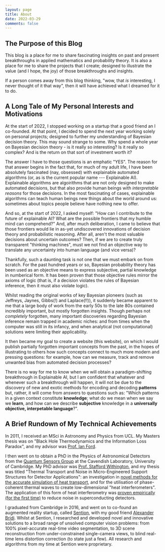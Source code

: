 ```yaml
---
layout: page
title: About
date: 2022-03-29
comments: false
---
```


## The Purpose of this Blog

This blog is a place for me to share fascinating insights on past and present breakthroughs in applied mathematics and probability theory. It is also a place for me to share the projects that I create; designed to illustrate the value (and I hope, the joy) of those breakthroughs and insights.

If a person comes away from this blog thinking, "wow, that *is* interesting, I never thought of it that way", then it will have achieved what I dreamed for it to do.

## A Long Tale of My Personal Interests and Motivations

At the start of 2022, I stopped working on a startup that a good friend an I co-founded. At that point, I decided to spend the next year working solely on personal projects; designed to further my understanding of Bayesian decision theory. This may sound strange to some. Why spend a whole year on Bayesian decision theory - is it really so interesting? Is it really so complex? And is the return on that sort of investment worth it? 

The answer I have to those questions is an emphatic "YES". The reason for that answer begins in the fact that, for much of my adult life, I have been absolutely fascinated (nay, obsessed) with explainable automated algorithms (or, as is the current popular name --- Explainable AI). Explainable algorithms are algoirithms that are not only designed to make automated decisions, but that also provide human beings with *interpretable reasons* for those decisions. In the most fascinating of cases, explainable algorithms can teach human beings new things about the world around us: sometimes about topics people believe have nothing new to offer.

And so, at the start of 2022, I asked myself: "How can I contribute to the future of explainable AI? What are the possible frontiers that my humble mind can comprehend?" And, after much deliberation, I came to believe that those frontiers would lie in as-yet undiscovered innovations of decision theory and probabilistic reasoning. After all, aren't the most valuable decisions about uncertain outcomes? Then, if we are to create truly transparent "thinking machines", must we not find an objective way to translate any uncertainty into human language (and vice versa)?

Thankfully, such a daunting task is not one that we must embark on from scratch. For the past hundred years or so, Bayesian probability theory has been used as an objective means to express subjective, partial knowledge in numberical form. It has been proven that those objective rules mirror the axioms of logic (that is, if a decision violates the rules of Bayesian inference, then it must also violate logic).

Whilst reading the original works of key Bayesian pioneers (such as Jeffreys, Jaynes, Gibbs(!) and Laplace(!!)), it suddenly became apparent to me that a large body of work from the early 50s to the late 80s contained incredibly important, but mostly forgotten insights. Though perhaps not *completely* forgotten, many important discoveries regarding Bayesian inference remain trapped in academic niches: and from times when the computer was still in its infancy, and when analytical (not computational) solutions were limiting their applicability.

It then became my goal to create a website (this website), on which I would publish partially forgotten important concepts from the past, in the hopes of illustrating to others how such concepts connect to much more modern and pressing questions: for example, how can we measure, track and remove unwanted bias from automated decision processes?

There is no way for me to know when we will obtain a paradigm-shifting breakthrough in Explainable AI, but I am confident that whatever and whenever such a breakthrough will happen, it will not be due to the discovery of new and exotic methods for encoding and decoding **patterns** but, rather, it will come from answers to questions such as: "Which patterns in a given context constitute **knowledge**; what do we mean when we say we **learn**, and how can we describe **subjective** knowledge in a **universally objective, interpetable language**?".


## A Brief Rundown of My Technical Achievements

In 2011, I received an MSci in Astronomy and Physics from UCL. My Masters thesis was on "Black Hole Thermodynamics and the Information Loss Paradox", and my advisor was [Prof. Ian Ford](https://www.ucl.ac.uk/physics-astronomy/people/professor-ian-ford).

I then went on to obtain a PhD in the Physics of Astronomical Detectors from the [Quantum Sensors Group](https://www.phy.cam.ac.uk/research/research-groups/qs) at the Cavendish Laboratory, University of Cambridge. My PhD advisor was [Prof. Stafford Withington](https://www.phy.cam.ac.uk/directory/withingtons), and my thesis was  titled "Thermal Transport and Noise in Micro-Engineered Support Structures for Detector Applications": an investigation in [novel methods for the accurate simulation of heat transport](https://aip.scitation.org/doi/10.1063/1.4893019), and for the utilisation of phase-coherent thermal waves to create low-dimensional "heat interferometers". The application of this form of heat interferometry was [proven empirically (for the first time)](https://aip.scitation.org/doi/10.1063/1.5041348) to reduce noise in superconducting detectors.

I graduated from Cambridge in 2016, and went on to co-found an augmented reality startup, called [Sention](https://www.linkedin.com/company/21145650/admin/), with my good friend [Alexander Bridi](https://www.linkedin.com/in/zanbridi/). Whilst at Sention, I researched and developed novel and innovative solutions to a broad range of unsolved computer vision problems: from 100% pixel-accurate real-time video segmentation, to 3D scene reconstruction from under-constrained single-camera views, to blind real-time lens distortion correction (to state just a few). All research and algorithms from my time at Sention were proprietary.

